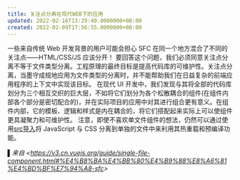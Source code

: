 ```yaml
---
title: 关注点分离在现代WEB下的应用
updated: 2022-02-16T13:29:49.0000000+08:00
created: 2022-02-09T17:56:55.0000000+08:00
---
```



一些来自传统 Web 开发背景的用户可能会担心 SFC 在同一个地方混合了不同的关注点——HTML/CSS/JS 应该分开！
要回答这个问题，我们必须同意关注点分离不等于文件类型分离。工程原理的最终目标是提高代码库的可维护性。关注点分离，当墨守成规地应用为文件类型的分离时，并不能帮助我们在日益复杂的前端应用程序的上下文中实现该目标。
在现代 UI 开发中，我们发现与其将全部的代码库划分为三个相互交织的巨大层，不如将它们划分为各个松散耦合的组件(在组件内部各个部分是密切配合的)，并在实际项目的应用中对其进行组合更有意义。在组件内部，它的模板、逻辑和样式是内在耦合的，将它们搭配起来实际上可以使组件更具凝聚力和可维护性。
注意，即使不喜欢单文件组件的想法，仍然可以通过使用[src导入](https://v3.cn.vuejs.org/api/sfc-spec.html#src-imports)将 JavaScript 与 CSS 分离到单独的文件中来利用其热重载和预编译功能。

*▌来自 \<<https://v3.cn.vuejs.org/guide/single-file-component.html#%E4%B8%BA%E4%BB%80%E4%B9%88%E8%A6%81%E4%BD%BF%E7%94%A8-sfc>\>*

